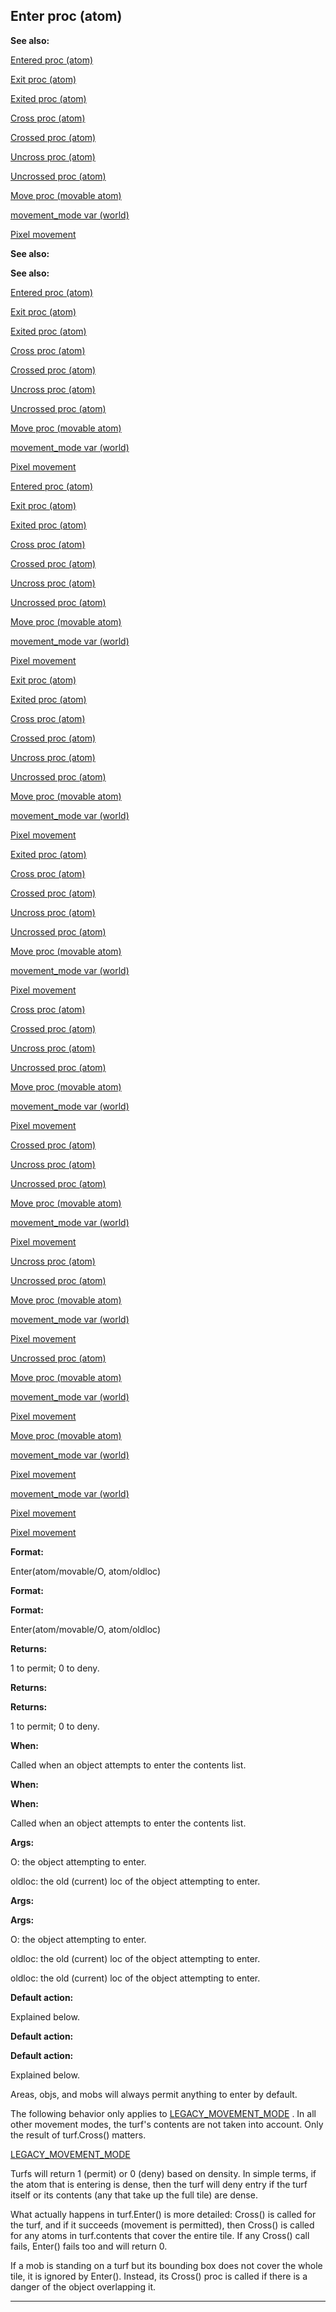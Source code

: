 

 Enter proc (atom)
-------------------




**See also:** 


[Entered proc (atom)](#/atom/proc/Entered) 

[Exit proc (atom)](#/atom/proc/Exit) 

[Exited proc (atom)](#/atom/proc/Exited) 

[Cross proc (atom)](#/atom/proc/Cross) 

[Crossed proc (atom)](#/atom/proc/Crossed) 

[Uncross proc (atom)](#/atom/proc/Uncross) 

[Uncrossed proc (atom)](#/atom/proc/Uncrossed) 

[Move proc (movable atom)](#/atom/movable/proc/Move) 

[movement\_mode var (world)](#/world/var/movement_mode) 

[Pixel movement](#/{notes}/pixel-movement) 












**See also:** 

**See also:**

[Entered proc (atom)](#/atom/proc/Entered) 

[Exit proc (atom)](#/atom/proc/Exit) 

[Exited proc (atom)](#/atom/proc/Exited) 

[Cross proc (atom)](#/atom/proc/Cross) 

[Crossed proc (atom)](#/atom/proc/Crossed) 

[Uncross proc (atom)](#/atom/proc/Uncross) 

[Uncrossed proc (atom)](#/atom/proc/Uncrossed) 

[Move proc (movable atom)](#/atom/movable/proc/Move) 

[movement\_mode var (world)](#/world/var/movement_mode) 

[Pixel movement](#/{notes}/pixel-movement) 










[Entered proc (atom)](#/atom/proc/Entered)

[Exit proc (atom)](#/atom/proc/Exit) 

[Exited proc (atom)](#/atom/proc/Exited) 

[Cross proc (atom)](#/atom/proc/Cross) 

[Crossed proc (atom)](#/atom/proc/Crossed) 

[Uncross proc (atom)](#/atom/proc/Uncross) 

[Uncrossed proc (atom)](#/atom/proc/Uncrossed) 

[Move proc (movable atom)](#/atom/movable/proc/Move) 

[movement\_mode var (world)](#/world/var/movement_mode) 

[Pixel movement](#/{notes}/pixel-movement) 









[Exit proc (atom)](#/atom/proc/Exit)

[Exited proc (atom)](#/atom/proc/Exited) 

[Cross proc (atom)](#/atom/proc/Cross) 

[Crossed proc (atom)](#/atom/proc/Crossed) 

[Uncross proc (atom)](#/atom/proc/Uncross) 

[Uncrossed proc (atom)](#/atom/proc/Uncrossed) 

[Move proc (movable atom)](#/atom/movable/proc/Move) 

[movement\_mode var (world)](#/world/var/movement_mode) 

[Pixel movement](#/{notes}/pixel-movement) 








[Exited proc (atom)](#/atom/proc/Exited)

[Cross proc (atom)](#/atom/proc/Cross) 

[Crossed proc (atom)](#/atom/proc/Crossed) 

[Uncross proc (atom)](#/atom/proc/Uncross) 

[Uncrossed proc (atom)](#/atom/proc/Uncrossed) 

[Move proc (movable atom)](#/atom/movable/proc/Move) 

[movement\_mode var (world)](#/world/var/movement_mode) 

[Pixel movement](#/{notes}/pixel-movement) 







[Cross proc (atom)](#/atom/proc/Cross)

[Crossed proc (atom)](#/atom/proc/Crossed) 

[Uncross proc (atom)](#/atom/proc/Uncross) 

[Uncrossed proc (atom)](#/atom/proc/Uncrossed) 

[Move proc (movable atom)](#/atom/movable/proc/Move) 

[movement\_mode var (world)](#/world/var/movement_mode) 

[Pixel movement](#/{notes}/pixel-movement) 






[Crossed proc (atom)](#/atom/proc/Crossed)

[Uncross proc (atom)](#/atom/proc/Uncross) 

[Uncrossed proc (atom)](#/atom/proc/Uncrossed) 

[Move proc (movable atom)](#/atom/movable/proc/Move) 

[movement\_mode var (world)](#/world/var/movement_mode) 

[Pixel movement](#/{notes}/pixel-movement) 





[Uncross proc (atom)](#/atom/proc/Uncross)

[Uncrossed proc (atom)](#/atom/proc/Uncrossed) 

[Move proc (movable atom)](#/atom/movable/proc/Move) 

[movement\_mode var (world)](#/world/var/movement_mode) 

[Pixel movement](#/{notes}/pixel-movement) 




[Uncrossed proc (atom)](#/atom/proc/Uncrossed)

[Move proc (movable atom)](#/atom/movable/proc/Move) 

[movement\_mode var (world)](#/world/var/movement_mode) 

[Pixel movement](#/{notes}/pixel-movement) 



[Move proc (movable atom)](#/atom/movable/proc/Move)

[movement\_mode var (world)](#/world/var/movement_mode) 

[Pixel movement](#/{notes}/pixel-movement) 


[movement\_mode var (world)](#/world/var/movement_mode)

[Pixel movement](#/{notes}/pixel-movement) 

[Pixel movement](#/{notes}/pixel-movement)


**Format:** 


 Enter(atom/movable/O, atom/oldloc)
 


**Format:** 

**Format:**

 Enter(atom/movable/O, atom/oldloc)



**Returns:** 


 1 to permit; 0 to deny.
 


**Returns:** 

**Returns:**

 1 to permit; 0 to deny.



**When:** 


 Called when an object attempts to enter the contents list.
 


**When:** 

**When:**

 Called when an object attempts to enter the contents list.



**Args:** 


 O: the object attempting to enter.
 
 oldloc: the old (current) loc of the object attempting to enter.
 



**Args:** 

**Args:**

 O: the object attempting to enter.
 
 oldloc: the old (current) loc of the object attempting to enter.
 


 oldloc: the old (current) loc of the object attempting to enter.



**Default action:** 


 Explained below.
 


**Default action:** 

**Default action:**

 Explained below.


 Areas, objs, and mobs will always permit anything to enter by default.




 The following behavior only applies to
 [LEGACY\_MOVEMENT\_MODE](#/world/var/movement_mode) 
 . In all
other movement modes, the turf's contents are not taken into account. Only the
result of turf.Cross() matters.



[LEGACY\_MOVEMENT\_MODE](#/world/var/movement_mode)

 Turfs will return 1 (permit) or 0 (deny) based on density. In simple
terms, if the atom that is entering is dense, then the turf will deny entry
if the turf itself or its contents (any that take up the full tile) are
dense.




 What actually happens in turf.Enter() is more detailed: Cross() is called
for the turf, and if it succeeds (movement is permitted), then Cross() is
called for any atoms in turf.contents that cover the entire tile. If any
Cross() call fails, Enter() fails too and will return 0.




 If a mob is standing on a turf but its bounding box does not cover the
whole tile, it is ignored by Enter(). Instead, its Cross() proc is called if
there is a danger of the object overlapping it.





---



